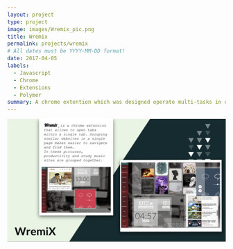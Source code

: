 ```yaml
---
layout: project
type: project
image: images/Wremix_pic.png
title: Wremix
permalink: projects/wremix
# All dates must be YYYY-MM-DD format!
date: 2017-04-05
labels:
  - Javascript
  - Chrome
  - Extensions
  - Polymer
summary: A chrome extention which was designed operate multi-tasks in one tab.
---
```


<img class="ui huge centered rounded image" src="../images/Wremix_des.png">
